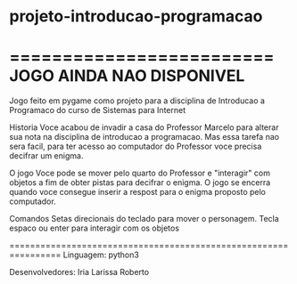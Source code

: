 # projeto-introducao-programacao
=========================
JOGO AINDA NAO DISPONIVEL
=========================

Jogo feito em pygame como projeto para a disciplina de Introducao a Programaco do curso de Sistemas para Internet

Historia
Voce acabou de invadir a casa do Professor Marcelo para alterar sua nota na disciplina de introducao a programacao. Mas essa tarefa nao sera facil, para ter acesso ao computador do Professor voce precisa decifrar um enigma.

O jogo
Voce pode se mover pelo quarto do Professor e "interagir" com objetos a fim de obter pistas para decifrar o enigma. O jogo se encerra quando voce consegue inserir a respost para o enigma proposto pelo computador.

Comandos
Setas direcionais do teclado para mover o personagem. Tecla espaco ou enter para interagir com os objetos



================================================================
Linguagem:
  python3

Desenvolvedores:
  Iria
  Larissa
  Roberto
